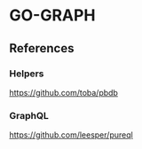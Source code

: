 # GO-GRAPH

## References

### Helpers
https://github.com/toba/pbdb

### GraphQL
https://github.com/leesper/pureql